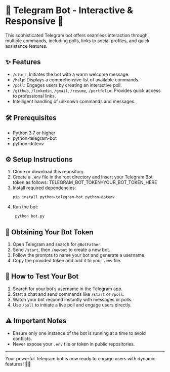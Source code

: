 # 🚀 Telegram Bot - Interactive & Responsive 🤖

This sophisticated Telegram bot offers seamless interaction through multiple commands, including polls, links to social profiles, and quick assistance features.

## ✨ Features

- `/start`: Initiates the bot with a warm welcome message.
- `/help`: Displays a comprehensive list of available commands.
- `/poll`: Engages users by creating an interactive poll.
- `/github`, `/linkedin`, `/gmail`, `/resume`, `/portfolio`: Provides quick access to professional links.
- Intelligent handling of unknown commands and messages.

## 🛠️ Prerequisites

- Python 3.7 or higher
- python-telegram-bot
- python-dotenv

## ⚙️ Setup Instructions

1. Clone or download this repository.
2. Create a `.env` file in the root directory and insert your Telegram Bot token as follows:
   TELEGRAM_BOT_TOKEN=YOUR_BOT_TOKEN_HERE
3. Install required dependencies:
   ```bash
   pip install python-telegram-bot python-dotenv
   ```
4. Run the bot:
   ```bash
    python bot.py
   ```

## 🔑 Obtaining Your Bot Token

1. Open Telegram and search for `@BotFather`.
2. Send `/start`, then `/newbot` to create a new bot.
3. Follow the prompts to name your bot and generate a username.
4. Copy the provided token and add it to your `.env` file.

## 🚀 How to Test Your Bot

1. Search for your bot’s username in the Telegram app.
2. Start a chat and send commands like `/start` or `/poll`.
3. Watch your bot respond instantly with messages or polls.
4. Use `/poll` to initiate a live poll and engage users directly.

## ⚠️ Important Notes

- Ensure only one instance of the bot is running at a time to avoid conflicts.
- Never expose your `.env` file or token in public repositories.

---

Your powerful Telegram bot is now ready to engage users with dynamic features! 🎉🤖
